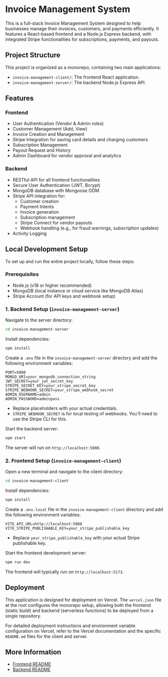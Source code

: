 # Invoice Management System

This is a full-stack Invoice Management System designed to help businesses manage their invoices, customers, and payments efficiently. It features a React-based frontend and a Node.js Express backend, with integrated Stripe functionalities for subscriptions, payments, and payouts.

## Project Structure

This project is organized as a monorepo, containing two main applications:

-   `invoice-management-client/`: The frontend React application.
-   `invoice-management-server/`: The backend Node.js Express API.

## Features

### Frontend

*   User Authentication (Vendor & Admin roles)
*   Customer Management (Add, View)
*   Invoice Creation and Management
*   Stripe Integration for saving card details and charging customers
*   Subscription Management
*   Payout Request and History
*   Admin Dashboard for vendor approval and analytics

### Backend

*   RESTful API for all frontend functionalities
*   Secure User Authentication (JWT, Bcrypt)
*   MongoDB database with Mongoose ODM
*   Stripe API integration for:
    *   Customer creation
    *   Payment Intents
    *   Invoice generation
    *   Subscription management
    *   Stripe Connect for vendor payouts
    *   Webhook handling (e.g., for fraud warnings, subscription updates)
*   Activity Logging

## Local Development Setup

To set up and run the entire project locally, follow these steps:

### Prerequisites

*   Node.js (v18 or higher recommended)
*   MongoDB (local instance or cloud service like MongoDB Atlas)
*   Stripe Account (for API keys and webhook setup)

### 1. Backend Setup (`invoice-management-server`)

Navigate to the server directory:

```bash
cd invoice-management-server
```

Install dependencies:

```bash
npm install
```

Create a `.env` file in the `invoice-management-server` directory and add the following environment variables:

```
PORT=5000
MONGO_URI=your_mongodb_connection_string
JWT_SECRET=your_jwt_secret_key
STRIPE_SECRET_KEY=your_stripe_secret_key
STRIPE_WEBHOOK_SECRET=your_stripe_webhook_secret
ADMIN_USERNAME=admin
ADMIN_PASSWORD=adminpass
```

*   Replace placeholders with your actual credentials.
*   `STRIPE_WEBHOOK_SECRET` is for local testing of webhooks. You'll need to use the Stripe CLI for this.

Start the backend server:

```bash
npm start
```

The server will run on `http://localhost:5000`.

### 2. Frontend Setup (`invoice-management-client`)

Open a new terminal and navigate to the client directory:

```bash
cd invoice-management-client
```

Install dependencies:

```bash
npm install
```

Create a `.env.local` file in the `invoice-management-client` directory and add the following environment variables:

```
VITE_API_URL=http://localhost:5000
VITE_STRIPE_PUBLISHABLE_KEY=your_stripe_publishable_key
```

*   Replace `your_stripe_publishable_key` with your actual Stripe publishable key.

Start the frontend development server:

```bash
npm run dev
```

The frontend will typically run on `http://localhost:5173`.

## Deployment

This application is designed for deployment on Vercel. The `vercel.json` file at the root configures the monorepo setup, allowing both the frontend (static build) and backend (serverless functions) to be deployed from a single repository.

For detailed deployment instructions and environment variable configuration on Vercel, refer to the Vercel documentation and the specific `README.md` files for the client and server.

## More Information

*   [Frontend README](invoice-management-client/README.md)
*   [Backend README](invoice-management-server/README.md)

